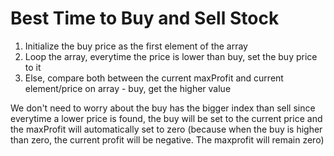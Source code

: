 # Best Time to Buy and Sell Stock

1. Initialize the buy price as the first element of the array
2. Loop the array, everytime the price is lower than buy, set the buy price to it
3. Else, compare both between the current maxProfit and current element/price on array - buy, get the higher value

We don't need to worry about the buy has the bigger index than sell since everytime a lower price is found, the buy will be set to the current price and the maxProfit will automatically set to zero (because when the buy is higher than zero, the current profit will be negative. The maxprofit will remain zero)

